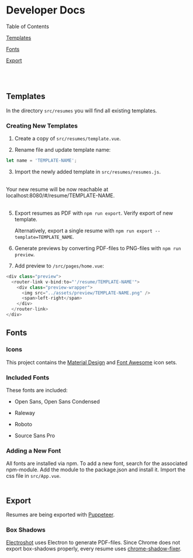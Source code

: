 # Developer Docs

Table of Contents

[Templates](#templates)

[Fonts](#fonts)

[Export](#export)

<br><br>

## Templates

In the directory `src/resumes` you will find all existing templates.


### Creating New Templates

1. Create a copy of `src/resumes/template.vue`.

2. Rename file and update template name:
```javascript
let name = 'TEMPLATE-NAME';
```

3. Import the newly added template in `src/resumes/resumes.js`.

<br>
Your new resume will be now reachable at localhost:8080/#/resume/TEMPLATE-NAME.
<br>
<br>

5. Export resumes as PDF with `npm run export`. Verify export of new template.

    Alternatively, export a single resume with `npm run export --template=TEMPLATE_NAME`.

6. Generate previews by converting PDF-files to PNG-files with `npm run preview`.

7. Add preview to `/src/pages/home.vue`:
```javascript
<div class="preview">
  <router-link v-bind:to="'/resume/TEMPLATE-NAME'">
    <div class="preview-wrapper">
      <img src="../assets/preview/TEMPLATE-NAME.png" />
      <span>left-right</span>
    </div>
  </router-link>
</div>
```

## Fonts

### Icons

This project contains the [Material Design](https://github.com/google/material-design-icons) and [Font Awesome](https://github.com/FortAwesome/Font-Awesome) icon sets.

### Included Fonts

These fonts are included:

- Open Sans, Open Sans Condensed

- Raleway

- Roboto

- Source Sans Pro


### Adding a New Font

All fonts are installed via npm. To add a new font, search for the associated npm-module. Add the module to the package.json and install it. Import the css file in `src/App.vue`.
<br>
<br>


## Export

Resumes are being exported with [Puppeteer](https://github.com/GoogleChrome/puppeteer).

### Box Shadows

[Electroshot](https://github.com/mixu/electroshot) uses Electron to generate PDF-files. Since Chrome does not export box-shadows properly, every resume uses [chrome-shadow-fixer](https://github.com/salomonelli/chrome-shadow-fixer).
